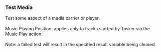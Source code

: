 ### Test Media

Test some aspect of a media carrier or player.\
\
Music Playing Position: applies only to tracks started by Tasker via the
Music Play action.\
\
Note: a failed test will result in the specified result variable being
cleared.
